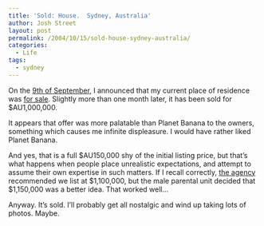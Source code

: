 ```yaml
---
title: 'Sold: House.  Sydney, Australia'
author: Josh Street
layout: post
permalink: /2004/10/15/sold-house-sydney-australia/
categories:
  - Life
tags:
  - sydney
---
```

On the [9th of September][1], I announced that my current place of residence was [for sale][2]. Slightly more than one month later, it has been sold for $AU1,000,000.<!--more-->

It appears that offer was more palatable than Planet Banana to the owners, something which causes me infinite displeasure. I would have rather liked Planet Banana.

And yes, that is a full $AU150,000 shy of the initial listing price, but that&#8217;s what happens when people place unrealistic expectations, and attempt to assume their own expertise in such matters. If I recall correctly, [the agency][3] recommended we list at $1,100,000, but the male parental unit decided that $1,150,000 was a better idea. That worked well&#8230;

Anyway. It&#8217;s sold. I&#8217;ll probably get all nostalgic and wind up taking lots of photos. Maybe.

 [1]: http://www.joahua.com/blog/2004/09/09/
 [2]: http://www.joahua.com/blog/2004/09/09/for-sale-house-sydney-australia
 [3]: http://www.raywhite.com/cgi-bin/rsearch?a=xrw&ag=XRWKEA&cu=XRW2&page=home "Ray White Kensington"